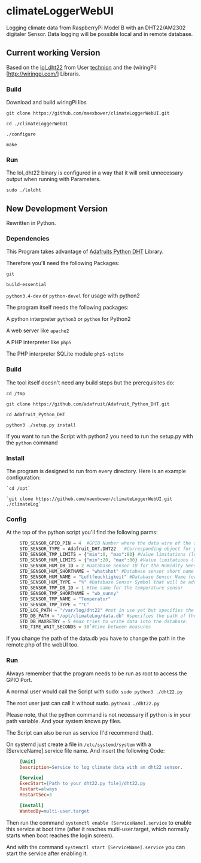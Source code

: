 # climateLoggerWebUI
Logging climate data from RaspberryPi Model B with an DHT22/AM2302 digitaler Sensor. Data logging will be possible local and in remote database. 

## Current working Version
Based on the [lol_dht22](https://github.com/technion/lol_dht22) from User [technion](https://github.com/technion) and the (wiringPi)[http://wiringpi.com/] Libraris. 

### Build
Download and build wiringPi libs

 `git clone https://github.com/maexbower/climateLoggerWebUI.git`
 
 `cd ./climateLoggerWebUI`
 
 `./configure`
 
 `make`
 
### Run
The lol_dht22 binary is configured in a way that it will omit unnecessary output when running with Parameters.

`sudo ./loldht`

## New Development Version
Rewritten in Python.

### Dependencies
This Program takes advantage of [Adafruits Python DHT](https://github.com/adafruit/Adafruit_Python_DHT) Library.

Therefore you'll need the following Packages:

 `git`

 `build-essential` 
 
 `python3.4-dev` or `python-devel` for usage with python2
 
The program itself needs the following packages:

 A python interpreter `python3` or `python` for Python2

 A web server like `apache2`
 
 A PHP interpreter like `php5`
 
 The PHP interpreter SQLite module `php5-sqlite`
 
### Build
The tool itself doesn't need any build steps but the prerequisites do:

 `cd /tmp`
 
 `git clone https://github.com/adafruit/Adafruit_Python_DHT.git`
 
 `cd Adafruit_Python_DHT`
 
 `python3 ./setup.py install`
 
If you want to run the Script with python2 you need to run the setup.py with the `python` command

### Install
The program is designed to run from every directory.
Here is an example configuration:

    `cd /opt`
    
    `git clone https://github.com/maexbower/climateLoggerWebUI.git ./climateLog`
    
### Config
At the top of the python script you'll find the following parms:

```python
     STD_SENSOR_GPIO_PIN = 4  #GPIO Number where the data wire of the sensor is connected
     STD_SENSOR_TYPE = Adafruit_DHT.DHT22   #Corresponding object for your sensor in the adafruit lib
     STD_SENSOR_TMP_LIMITS = {"min":0, "max":80} #Value limitations (lower / upper) for temperature to dismiss unrealistic values
     STD_SENSOR_HUM_LIMITS = {"min":20, "max":80} #Value limitations (lower / upper) for humidity to dismiss unrealistic values
     STD_SENSOR_HUM_DB_ID = 2 #Database Sensor ID for the Humidity Sensor
     STD_SENSOR_HUM_SHORTNAME = "whatshot" #Database sensor short name for the Humidity Sensor (will be used by the WebUI to gather an icon from material icons with this name)
     STD_SENSOR_HUM_NAME = "Luftfeuchtigkeit" #Database Sensor Name for the Humidity Sensor (will be prints by the WebUI)
     STD_SENSOR_HUM_TYPE = "%" #Database Sensor Symbol that will be added behind the value in webUI
     STD_SENSOR_TMP_DB_ID = 1 #the same for the temperature sensor
     STD_SENSOR_TMP_SHORTNAME = "wb_sunny"
     STD_SENSOR_TMP_NAME = "Temperatur"
     STD_SENSOR_TMP_TYPE = "°C"
     STD_LOG_PATH = "/var/log/dht22" #not in use yet but specifies the log path for this tool
     STD_DB_PATH = "/opt/climateLog/data.db" #specifies the path of the sqlite database that stores the measures
     STD_DB_MAXRETRY = 5 #max tries to write data into the database. 
     STD_TIME_WAIT_SECONDS = 30`#time between measures
```

If you change the path of the data.db you have to change the path in the remote.php of the webUI too.

### Run
Always remember that the program needs to be run as root to access the GPIO Port.

A normal user would call the Script with sudo:
    `sudo python3 ./dht22.py`

The root user just can call it without sudo.
    `python3 ./dht22.py` 
    
Please note, that the python command is not necessary if python is in your path variable. And your system knows py files.

The Script can also be run as service (I'd recommend that). 

On systemd just create a file in `/etc/systemd/system` with a [ServiceName].service file name. And insert the following Code:

```INI
     [Unit]
     Description=Service to log climate data with an dht22 sensor.

     [Service]
     ExecStart=[Path to your dht22.py file]/dht22.py
     Restart=always
     RestartSec=3

     [Install]
     WantedBy=multi-user.target
```

Then run the command `systemctl enable [ServiceName].service` to enable this service at boot time (after it reaches multi-user.target, which normally starts when boot reaches the login screen).

And with the command `systemctl start [ServiceName].service` you can start the service after enabling it.
